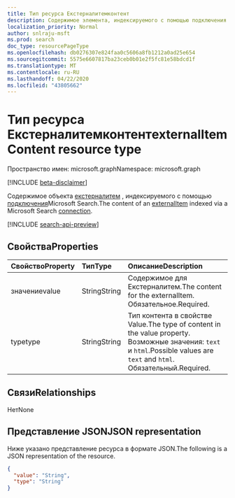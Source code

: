```yaml
---
title: Тип ресурса Екстерналитемконтент
description: Содержимое элемента, индексируемого с помощью подключения Microsoft Search.
localization_priority: Normal
author: snlraju-msft
ms.prod: search
doc_type: resourcePageType
ms.openlocfilehash: db0276307e824faa0c5606a8fb1212a0ad25e654
ms.sourcegitcommit: 5575e6607817ba23ceb0b01e2f5fc81e58bdcd1f
ms.translationtype: MT
ms.contentlocale: ru-RU
ms.lasthandoff: 04/22/2020
ms.locfileid: "43805662"
---
```

# <a name="externalitemcontent-resource-type"></a><span data-ttu-id="1868b-103">Тип ресурса Екстерналитемконтент</span><span class="sxs-lookup"><span data-stu-id="1868b-103">externalItemContent resource type</span></span>

<span data-ttu-id="1868b-104">Пространство имен: microsoft.graph</span><span class="sxs-lookup"><span data-stu-id="1868b-104">Namespace: microsoft.graph</span></span>

[!INCLUDE [beta-disclaimer](../../includes/beta-disclaimer.md)]

<span data-ttu-id="1868b-105">Содержимое объекта [екстерналитем](externalitem.md) , индексируемого с помощью [подключения](externalconnection.md)Microsoft Search.</span><span class="sxs-lookup"><span data-stu-id="1868b-105">The content of an [externalItem](externalitem.md) indexed via a Microsoft Search [connection](externalconnection.md).</span></span>

[!INCLUDE [search-api-preview](../../includes/search-api-preview-signup.md)]

## <a name="properties"></a><span data-ttu-id="1868b-106">Свойства</span><span class="sxs-lookup"><span data-stu-id="1868b-106">Properties</span></span>

| <span data-ttu-id="1868b-107">Свойство</span><span class="sxs-lookup"><span data-stu-id="1868b-107">Property</span></span> | <span data-ttu-id="1868b-108">Тип</span><span class="sxs-lookup"><span data-stu-id="1868b-108">Type</span></span>   | <span data-ttu-id="1868b-109">Описание</span><span class="sxs-lookup"><span data-stu-id="1868b-109">Description</span></span>                                                                                 |
|:---------|:-------|:--------------------------------------------------------------------------------------------|
| <span data-ttu-id="1868b-110">значение</span><span class="sxs-lookup"><span data-stu-id="1868b-110">value</span></span>    | <span data-ttu-id="1868b-111">String</span><span class="sxs-lookup"><span data-stu-id="1868b-111">String</span></span> | <span data-ttu-id="1868b-112">Содержимое для Екстерналитем.</span><span class="sxs-lookup"><span data-stu-id="1868b-112">The content for the externalItem.</span></span> <span data-ttu-id="1868b-113">Обязательное.</span><span class="sxs-lookup"><span data-stu-id="1868b-113">Required.</span></span>                                                 |
| <span data-ttu-id="1868b-114">type</span><span class="sxs-lookup"><span data-stu-id="1868b-114">type</span></span>     | <span data-ttu-id="1868b-115">String</span><span class="sxs-lookup"><span data-stu-id="1868b-115">String</span></span> | <span data-ttu-id="1868b-116">Тип контента в свойстве Value.</span><span class="sxs-lookup"><span data-stu-id="1868b-116">The type of content in the value property.</span></span> <span data-ttu-id="1868b-117">Возможные значения: `text` и `html`.</span><span class="sxs-lookup"><span data-stu-id="1868b-117">Possible values are `text` and `html`.</span></span> <span data-ttu-id="1868b-118">Обязательный.</span><span class="sxs-lookup"><span data-stu-id="1868b-118">Required.</span></span> |

## <a name="relationships"></a><span data-ttu-id="1868b-119">Связи</span><span class="sxs-lookup"><span data-stu-id="1868b-119">Relationships</span></span>

<span data-ttu-id="1868b-120">Нет</span><span class="sxs-lookup"><span data-stu-id="1868b-120">None</span></span>

## <a name="json-representation"></a><span data-ttu-id="1868b-121">Представление JSON</span><span class="sxs-lookup"><span data-stu-id="1868b-121">JSON representation</span></span>

<span data-ttu-id="1868b-122">Ниже указано представление ресурса в формате JSON.</span><span class="sxs-lookup"><span data-stu-id="1868b-122">The following is a JSON representation of the resource.</span></span>

<!-- {
  "blockType": "resource",
  "optionalProperties": [

  ],
  "@odata.type": "microsoft.graph.externalItemContent",
  "baseType": ""
}-->

```json
{
  "value": "String",
  "type": "String"
}
```

<!-- uuid: 16cd6b66-4b1a-43a1-adaf-3a886856ed98
2019-02-04 14:57:30 UTC -->
<!-- {
  "type": "#page.annotation",
  "description": "externalItemContent resource",
  "keywords": "",
  "section": "documentation",
  "tocPath": "",
  "suppressions": []
}-->
